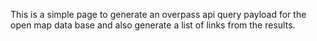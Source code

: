 This is a simple page to generate an overpass api query payload for the open map data base and also generate a list of links from the results.
